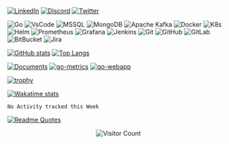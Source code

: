 [![LinkedIn](https://img.shields.io/badge/-Dustin_Ratcliffe-black?style=for-the-badge&logo=linkedin)](https://www.linkedin.com/in/dustin-r-80a20a51/)
[![Discord](https://img.shields.io/badge/-Dustin_Ratcliffe%238911-black?style=for-the-badge&logo=discord)](https://discord.com)
[![Twitter](https://img.shields.io/badge/-Du5tyRat-black?style=for-the-badge&logo=twitter)](https://twitter.com/Du5tyRat)

![Go](https://img.shields.io/badge/-Go-black?style=flat-square&logo=go)
![VsCode](https://img.shields.io/badge/-VsCode-black?style=flat-square&logo=visualstudiocode)
![MSSQL](https://img.shields.io/badge/-MSSQL-black?style=flat-square&logo=microsoftsqlserver)
![MongoDB](https://img.shields.io/badge/-MongoDB-black?style=flat-square&logo=mongodb)
![Apache Kafka](https://img.shields.io/badge/-Apache_Kafka-black?style=flat-square&logo=apachekafka)
![Docker](https://img.shields.io/badge/-Docker-black?style=flat-square&logo=docker)
![K8s](https://img.shields.io/badge/-K8s-black?style=flat-square&logo=kubernetes)
![Helm](https://img.shields.io/badge/-Helm-black?style=flat-square&logo=helm)
![Prometheus](https://img.shields.io/badge/-Prometheus-black?style=flat-square&logo=prometheus)
![Grafana](https://img.shields.io/badge/-Grafana-black?style=flat-square&logo=grafana)
![Jenkins](https://img.shields.io/badge/-Jenkins-black?style=flat-square&logo=jenkins)
![Git](https://img.shields.io/badge/-Git-black?style=flat-square&logo=git)
![GitHub](https://img.shields.io/badge/-GitHub-black?style=flat-square&logo=github)
![GitLab](https://img.shields.io/badge/-GitLab-black?style=flat-square&logo=gitlab)
![BitBucket](https://img.shields.io/badge/-BitBucket-black?style=flat-square&logo=bitbucket)
![Jira](https://img.shields.io/badge/-Jira-black?style=flat-square&logo=jira)

[![GitHub stats](https://github-readme-stats.vercel.app/api?username=dustyrat&show_icons=true&theme=highcontrast)](https://github.com/dustyrat)
[![Top Langs](https://github-readme-stats.vercel.app/api/top-langs/?username=dustyrat&layout=compact&theme=highcontrast)](https://github.com/dustyrat)

[![Documents](https://github-readme-stats.vercel.app/api/pin/?username=dustyrat&repo=Documents&theme=highcontrast)](https://github.com/dustyrat/Documents)
[![go-metrics](https://github-readme-stats.vercel.app/api/pin/?username=dustyrat&repo=go-metrics&theme=highcontrast)](https://github.com/dustyrat/go-metrics)
[![go-webapp](https://github-readme-stats.vercel.app/api/pin/?username=dustyrat&repo=go-webapp&theme=highcontrast)](https://github.com/dustyrat/go-webapp)

[![trophy](https://github-profile-trophy.vercel.app/?username=dustyrat&theme=darkhub)](https://github.com/dustyrat)

[![Wakatime stats](https://github-readme-stats.vercel.app/api/wakatime?username=dustyrat&theme=highcontrast)](https://wakatime.com/@dustyrat)

<!--START_SECTION:waka-->
```text
No Activity tracked this Week
```
<!--END_SECTION:waka-->

[![Readme Quotes](https://quotes-github-readme.vercel.app/api?type=horizontal)](https://github.com/piyushsuthar/github-readme-quotes)

<div align="center">

![Visitor Count](https://profile-counter.glitch.me/dustyrat/count.svg)

</div>